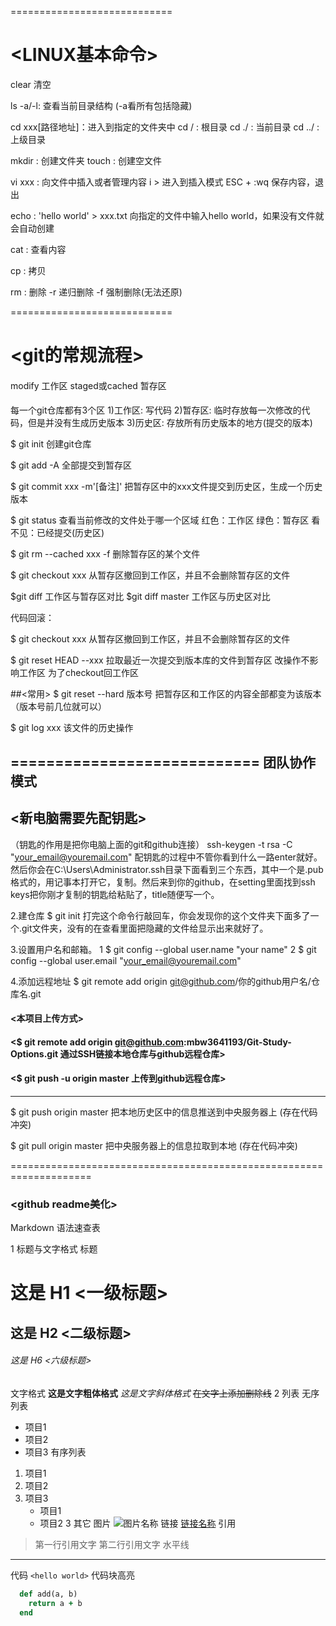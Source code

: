 ============================
# <LINUX基本命令>

clear 清空

ls -a/-l: 查看当前目录结构 (-a看所有包括隐藏)

cd xxx[路径地址]：进入到指定的文件夹中
cd / : 根目录
cd ./ : 当前目录
cd ../ : 上级目录

mkdir : 创建文件夹
touch : 创建空文件

vi xxx : 向文件中插入或者管理内容
    i > 进入到插入模式
    ESC + :wq 保存内容，退出

echo : 'hello world' > xxx.txt 向指定的文件中输入hello world，如果没有文件就会自动创建

cat : 查看内容

cp : 拷贝

rm : 删除
    -r 递归删除    -f 强制删除(无法还原)

============================
# <git的常规流程>

####
modify 工作区
staged或cached 暂存区

####
每一个git仓库都有3个区
1)工作区:
    写代码
2)暂存区:
    临时存放每一次修改的代码，但是并没有生成历史版本
3)历史区:
    存放所有历史版本的地方(提交的版本)

$ git init 创建git仓库

$ git add -A 全部提交到暂存区

$ git commit xxx -m'[备注]'  把暂存区中的xxx文件提交到历史区，生成一个历史版本

$ git status 查看当前修改的文件处于哪一个区域 
红色：工作区
绿色：暂存区
看不见：已经提交(历史区)

$ git rm --cached xxx -f 删除暂存区的某个文件<xxx>

$ git checkout xxx 从暂存区撤回到工作区，并且不会删除暂存区的文件

$git diff  工作区与暂存区对比
$git diff master 工作区与历史区对比


代码回滚：

$ git checkout xxx 从暂存区撤回到工作区，并且不会删除暂存区的文件

$ git reset HEAD --xxx 拉取最近一次提交到版本库的文件到暂存区  改操作不影响工作区   为了checkout回工作区

##<常用>
$ git reset --hard 版本号    把暂存区和工作区的内容全部都变为该版本（版本号前几位就可以）

$ git log xxx  该文件的历史操作


============================
团队协作模式
-----------------------------------------------------------
## <新电脑需要先配钥匙>
（钥匙的作用是把你电脑上面的git和github连接）
ssh-keygen -t rsa -C "your_email@youremail.com"
配钥匙的过程中不管你看到什么一路enter就好。然后你会在C:\Users\Administrator\.ssh目录下面看到三个东西，其中一个是.pub格式的，用记事本打开它，复制。然后来到你的github，在setting里面找到ssh keys把你刚才复制的钥匙给粘贴了，title随便写一个。

2.建仓库
$ git init
打完这个命令行敲回车，你会发现你的这个文件夹下面多了一个.git文件夹，没有的在查看里面把隐藏的文件给显示出来就好了。

3.设置用户名和邮箱。
1 $ git config --global user.name "your name"
2 $ git config --global user.email "your_email@youremail.com"

4.添加远程地址
$ git remote add origin git@github.com/你的github用户名/仓库名.git
#### <本项目上传方式>
#### <$ git remote add origin git@github.com:mbw3641193/Git-Study-Options.git 通过SSH链接本地仓库与github远程仓库>
#### <$ git push -u origin master 上传到github远程仓库>

-----------------------------------------------------------

$ git push origin master  把本地历史区中的信息推送到中央服务器上 (存在代码冲突)

$ git pull origin master  把中央服务器上的信息拉取到本地  (存在代码冲突)


====================================================================
### <github readme美化>
Markdown 语法速查表


1 标题与文字格式
标题
# 这是 H1 <一级标题>
## 这是 H2 <二级标题>
###### 这是 H6 <六级标题>
文字格式
**这是文字粗体格式**
*这是文字斜体格式*
~~在文字上添加删除线~~
2 列表
无序列表
* 项目1
* 项目2
* 项目3
有序列表
1. 项目1
2. 项目2
3. 项目3
   * 项目1
   * 项目2
3 其它
图片
![图片名称](http://upload-images.jianshu.io/upload_images/1097226-6a6fbea43e82e7ac.png)
链接
[链接名称](http://gitcafe.com)
引用
> 第一行引用文字
> 第二行引用文字
水平线
***
代码
`<hello world>`
代码块高亮
```ruby
  def add(a, b)
    return a + b
  end